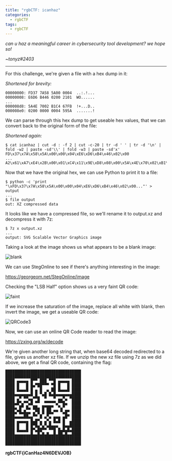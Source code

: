 ```yaml
---
title: "rgbCTF: icanhaz"
categories:
  - rgbCTF
tags:
  - rgbCTF
---
```


*can u haz a meaningful career in cybersecurity tool development? we hope so!*

*~tonyz#2403*

---

For this challenge, we're given a file with a hex dump in it:

*Shortened for brevity:*
```
00000000: FD37 7A58 5A00 0004  ..:.!...
00000008: E6D6 B446 0200 2101  WO......
...
000008d8: 5A4E 7002 B1C4 67FB  !+...D..
000008e0: 0200 0000 0004 595A  .......!
```

We can parse through this hex dump to get useable hex values, that we can convert back to the original form of the file:

*Shortened again:*
```
$ cat icanhaz | cut -d : -f 2 | cut -c-20 | tr -d ' ' | tr -d '\n' | fold -w2 | paste -sd'\\' | fold -w3 | paste -sd'x'
FD\x37\x7A\x58\x5A\x00\x00\x04\xE6\xD6\xB4\x46\x02\x00
...
A2\x61\xA7\xE4\x2B\x00\x01\xC4\x11\x9E\xD8\x08\x00\x5A\x4E\x70\x02\xB1\xC4\x67\xFB\x02\x00\x00\x00\x00\x04\x59\x5A
```

Now that we have the original hex, we can use Python to print it to a file:

```
$ python -c 'print "\xFD\x37\x7A\x58\x5A\x00\x00\x04\xE6\xD6\xB4\x46\x02\x00..."' > output
...
$ file output
out: XZ compressed data
```

It looks like we have a compressed file, so we'll rename it to output.xz and decompress it with 7z:

```
$ 7z x output.xz
...
output: SVG Scalable Vector Graphics image
```

Taking a look at the image shows us what appears to be a blank image:

![blank](https://i.ibb.co/R62fRbL/cap0.png)

We can use StegOnline to see if there's anything interesting in the image:

https://georgeom.net/StegOnline/image

Checking the "LSB Half" option shows us a very faint QR code:

![faint](https://i.ibb.co/8d77bHm/cap1.png)

If we increase the saturation of the image, replace all white with blank, then invert the image, we get a useable QR code:

![QRCode3](https://i.ibb.co/qJcTZdM/cap2.png)

Now, we can use an online QR Code reader to read the image:

https://zxing.org/w/decode

We're given another long string that, when base64 decoded redirected to a file, gives us another xz file. If we unzip the new xz file using 7z as we did above, we get a final QR code, containing the flag:

```
█████████████████████████████████
█████████████████████████████████
████ ▄▄▄▄▄ █▀▀ ███ ▀▀█ ▄▄▄▄▄ ████
████ █   █ █▄▀██▀▀▀ ▀█ █   █ ████
████ █▄▄▄█ █ ▄ █  ▄ ██ █▄▄▄█ ████
████▄▄▄▄▄▄▄█ █ ▀▄█ █▄█▄▄▄▄▄▄▄████
████ ▄▀ ▀▀▄▄▀▀█  ▀   ▀ ▄▄▀▄ ▀████
████▄█▀▄▀▀▄█ ▀▀  ▀▀▀▀▀▄▀▀█▄  ████
████▄ █▀ █▄ ██▄ █▀██▀  ▀▄▀   ████
████▄▀█▄█▄▄ ▄▀█ █ ██▄▀▀ ▀▄█▀ ████
████▄▄▄▄██▄▄▀▀ █ ▄▀▄ ▄▄▄ ▄█▀ ████
████ ▄▄▄▄▄ █▄█▀▄ ▄▀▄ █▄█ █  ▄████
████ █   █ █▀█▄▀▄▀▄█▄▄▄  █▄▄█████
████ █▄▄▄█ █▀▄██▀▀ ▀▀█ █▄█▄█▄████
████▄▄▄▄▄▄▄█▄▄█▄█▄█▄▄█▄██▄█▄▄████
█████████████████████████████████
█████████████████████████████████
```

**rgbCTF{iCanHaz4N6DEVJOB}**
